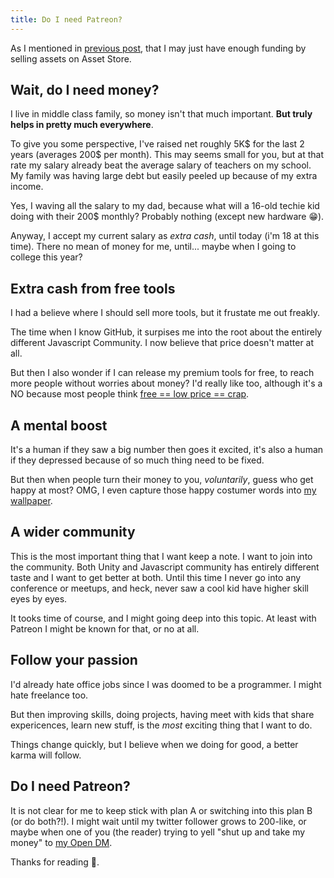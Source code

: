 ```yaml
---
title: Do I need Patreon?
---
```


As I mentioned in [previous post](/en/do-i-need-open-source.html), that I may just have enough funding by selling assets on Asset Store.

## Wait, do I need money?

I live in middle class family, so money isn't that much important. **But truly helps in pretty much everywhere**.

To give you some perspective, I've raised net roughly 5K$ for the last 2 years (averages 200$ per month). This may seems small for you, but at that rate my salary already beat the average salary of teachers on my school. My family was having large debt but easily peeled up because of my extra income.

Yes, I waving all the salary to my dad, because what will a 16-old techie kid doing with their 200$ monthly? Probably nothing (except new hardware 😁).

Anyway, I accept my current salary as *extra cash*, until today (i'm 18 at this time). There no mean of money for me, until... maybe when I going to college this year?

## Extra cash from free tools

I had a believe where I should sell more tools, but it frustate me out freakly.

The time when I know GitHub, it surpises me into the root about the entirely different Javascript Community. I now believe that price doesn't matter at all.

But then I also wonder if I can release my premium tools for free, to reach more people without worries about money? I'd really like too, although it's a NO because most people think [free == low price == crap](https://forum.unity.com/threads/demo-xgui-ui-design-so-easy-anyone-can-do-it.486776/page-2#post-3401806).

## A mental boost

It's a human if they saw a big number then goes it excited, it's also a human if they depressed because of so much thing need to be fixed.

But then when people turn their money to you, *voluntarily*, guess who get happy at most? OMG, I even capture those happy costumer words into [my wallpaper]({{site.img}}SpiritFor18.png).

## A wider community

This is the most important thing that I want keep a note. I want to join into the community. Both Unity and Javascript community has entirely different taste and I want to get better at both. Until this time I never go into any conference or meetups, and heck, never saw a cool kid have higher skill eyes by eyes.

It tooks time of course, and I might going deep into this topic. At least with Patreon I might be known for that, or no at all.

## Follow your passion

I'd already hate office jobs since I was doomed to be a programmer. I might hate freelance too.

But then improving skills, doing projects, having meet with kids that share expericences, learn new stuff, is the *most* exciting thing that I want to do.

Things change quickly, but I believe when we doing for good, a better karma will follow.

## Do I need Patreon?

It is not clear for me to keep stick with plan A or switching into this plan B (or do both?!). I might wait until my twitter follower grows to 200-like, or maybe when one of you (the reader) trying to yell "shut up and take my money" to [my Open DM](//twitter.com/willnode).

Thanks for reading 🙏.

<!-- Stupid draft
## The Doom of Projects

The time when popular assets like Antarez VIZIO or Strumpy Shader Editor (and now Nottorus 😢) went "dead". I know that It'll happen to my assets too, though definitely not for few years.



Two assets: TEXDraw and Simple Procedural Skybox, are on **maintenance** mode, means that it won't likely have another update unless somebody reporting or requesting something. Actually I have wild ideas for these but... I often end-up over-commiting 🙁.

Two another assets: Engine4 and Camera Projecter, some have reported that both assets are in trouble with recent version of Unity, or some other issues. I want to fix that but **here's a fact**: The issue are narrows down to one thing: *Performance*

Engine4 performance is terrible. I already checking that no GC are created and it's multithreaded, and still no hope. I hope this time, I can make benefit from job system like @LotteMakesStuff demonstrate.

Camera Projecter (funfact: Projecter is using `e` not `o`, the name is not typo) performance is also terrible too. We're talking about using six cameras in realtime game, that's six time performance slowdown!, I've been trying with experimenting with hacks but still no getting it. Maybe I should asking about how single-pass rendering done in VR 🤔.

## The Concept of Patreon

What makes patreon is unique is that it's powered voluntarily, yet you got monthly income from dear fans and sponsor. The culprit here is that Patreon are really work if your works makes a great impact for wider audience.

This "wider audience" is what makes people tend to relate that things that Patreon publishers working on are always freely shared.

But then here's another problem with being "freely shared stuff"

### Free is a Crap

When a stuff is released
-->
